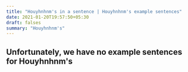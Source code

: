 ```yaml
---
title: "Houyhnhnm's in a sentence | Houyhnhnm's example sentences"
date: 2021-01-20T19:57:50+05:30
draft: falses
summary: "Houyhnhnm's"
---
```

## Unfortunately, we have no example sentences for Houyhnhnm's                 
